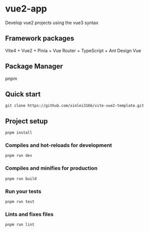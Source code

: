 # vue2-app

Develop vue2 projects using the vue3 syntax

## Framework packages

Vite4 + Vue2 + Pinia + Vue Router + TypeScript + Ant Design Vue

## Package Manager
pnpm

## Quick start
```
git clone https://github.com/xinlei3166/vite-vue2-template.git
```

## Project setup
```
pnpm install
```

### Compiles and hot-reloads for development
```
pnpm run dev
```

### Compiles and minifies for production
```
pnpm run build
```

### Run your tests
```
pnpm run test
```

### Lints and fixes files
```
pnpm run lint
```

